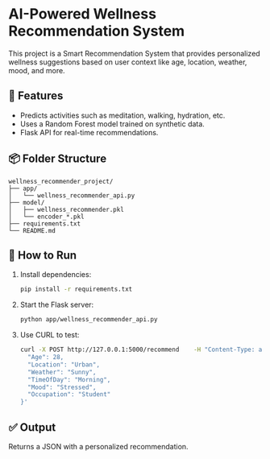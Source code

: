 
# AI-Powered Wellness Recommendation System

This project is a Smart Recommendation System that provides personalized wellness suggestions based on user context like age, location, weather, mood, and more.

## 🧠 Features
- Predicts activities such as meditation, walking, hydration, etc.
- Uses a Random Forest model trained on synthetic data.
- Flask API for real-time recommendations.

## 📦 Folder Structure
```
wellness_recommender_project/
├── app/
│   └── wellness_recommender_api.py
├── model/
│   ├── wellness_recommender.pkl
│   └── encoder_*.pkl
├── requirements.txt
└── README.md
```

## 🚀 How to Run
1. Install dependencies:
   ```bash
   pip install -r requirements.txt
   ```

2. Start the Flask server:
   ```bash
   python app/wellness_recommender_api.py
   ```

3. Use CURL to test:
   ```bash
   curl -X POST http://127.0.0.1:5000/recommend    -H "Content-Type: application/json"    -d '{
     "Age": 28,
     "Location": "Urban",
     "Weather": "Sunny",
     "TimeOfDay": "Morning",
     "Mood": "Stressed",
     "Occupation": "Student"
   }'
   ```

## ✅ Output
Returns a JSON with a personalized recommendation.
